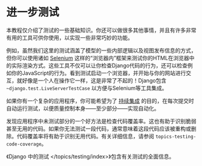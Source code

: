 # 进一步测试

本教程仅介绍了测试的一些基础知识。你还可以做很多其他事情，并且有许多非常有用的工具可供你使用，以实现一些非常巧妙的功能。

例如，虽然我们这里的测试涵盖了模型的一些内部逻辑以及视图发布信息的方式，但你可以使用诸如 [Selenium](https://www.selenium.dev/) 这样的“浏览器内”框架来测试你的HTML在浏览器中的实际渲染方式。这些工具不仅可以让你检查Django代码的行为，还可以检查例如你的JavaScript的行为。看到测试启动一个浏览器，并开始与你的网站进行交互，就好像是一个人在操作它一样，这是非常了不起的！Django包含 `~django.test.LiveServerTestCase` 以方便与Selenium等工具集成。

如果你有一个复杂的应用程序，你可能希望为了 [持续集成](https://en.wikipedia.org/wiki/Continuous_integration) 的目的，在每次提交时自动运行测试，以便质量控制本身——至少部分——实现自动化。

发现应用程序中未测试部分的一个好方法是检查代码覆盖率。这也有助于识别脆弱甚至无用的代码。如果你无法测试一段代码，通常意味着这段代码应该被重构或删除。代码覆盖率将有助于识别无用代码。有关详细信息，请参阅 `topics-testing-code-coverage`。

《Django 中的测试 </topics/testing/index>》包含有关测试的全面信息。
